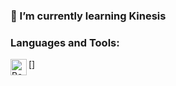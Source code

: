 ### 🥦 I’m currently learning Kinesis

### Languages and Tools:
[<img align="left" alt="Bash" width="26px" src="https://www.google.com/url?sa=i&url=https%3A%2F%2Fskorpil.cz%2Fen%2Fplatform%2F39%2Fbash&psig=AOvVaw3WAqbmRqnusTbItL57ik9O&ust=1653731796172000&source=images&cd=vfe&ved=0CAwQjRxqFwoTCJDvxIK2__cCFQAAAAAdAAAAABAu" />]

<!--
**nontapat-s/nontapat-s** is a ✨ _special_ ✨ repository because its `README.md` (this file) appears on your GitHub profile.

Here are some ideas to get you started:

- 🔭 I’m currently working on ...
- 🌱 I’m currently learning ...
- 👯 I’m looking to collaborate on ...
- 🤔 I’m looking for help with ...
- 💬 Ask me about ...
- 📫 How to reach me: ...
- 😄 Pronouns: ...
- ⚡ Fun fact: ...
-->
